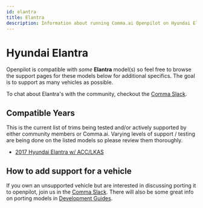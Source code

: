 ```yaml
---
id: elantra
title: Elantra
description: Information about running Comma.ai Openpilot on Hyundai Elantra vehicles.
---
```

# Hyundai Elantra

Openpilot is compatible with *some* **Elantra** model(s) so feel free to browse the support pages for these models below for additional specifics.
The goal is to support as many vehicles as possible.

To chat about Elantra's with the community, checkout  the [Comma Slack](https://slack.comma.ai).

## Compatible Years

This is the current list of trims being tested and/or actively supported by either community members or Comma.ai.
Varying levels of support / testing are being done on the listed models so please review them thoroughly.

* [2017 Hyundai Elantra w/ ACC/LKAS](/vehicles/hyundai/elantra/2017-hyundai-elantra.html)

## How to add support for a vehicle

If you own an unsupported vehicle but are interested in discussing porting it to openpilot, join us in the [Comma Slack](https://slack.comma.ai).
There will also be some great info on porting models in [Development Guides](../../development/guides/).

